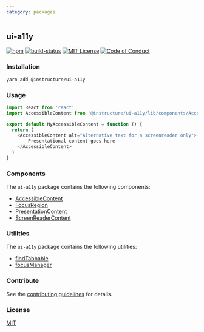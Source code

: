 ```yaml
---
category: packages
---
```


## ui-a11y

[![npm][npm]][npm-url]
[![build-status][build-status]][build-status-url]
[![MIT License][license-badge]][LICENSE]
[![Code of Conduct][coc-badge]][coc]


### Installation

```sh
yarn add @instructure/ui-a11y
```

### Usage

```js
import React from 'react'
import AccessibleContent from '@instructure/ui-a11y/lib/components/AccessibleContent'

export default MyAccessibleContent = function () {
  return (
    <AccessibleContent alt="Alternative text for a screenreader only">
        Presentational content goes here
    </AccessibleContent>
  )
}
```

### Components
The `ui-a11y` package contains the following components:
- [AccessibleContent](#AccessibleContent)
- [FocusRegion](#FocusRegion)
- [PresentationContent](#PresentationContent)
- [ScreenReaderContent](#ScreenReaderContent)

### Utilities
The `ui-a11y` package contains the following utilities:
- [findTabbable](#findTabbable)
- [focusManager](#focusManager)

### Contribute

See the [contributing guidelines](#contributing) for details.

### License

[MIT](LICENSE)

[npm]: https://img.shields.io/npm/v/@instructure/ui-a11y.svg
[npm-url]: https://npmjs.com/package/@instructure/ui-a11y

[build-status]: https://travis-ci.org/instructure/instructure-ui.svg?branch=master
[build-status-url]: https://travis-ci.org/instructure/instructure-ui "Travis CI"

[license-badge]: https://img.shields.io/npm/l/instructure-ui.svg?style=flat-square
[license]: https://github.com/instructure/instructure-ui/blob/master/LICENSE

[coc-badge]: https://img.shields.io/badge/code%20of-conduct-ff69b4.svg?style=flat-square
[coc]: https://github.com/instructure/instructure-ui/blob/master/CODE_OF_CONDUCT.md
